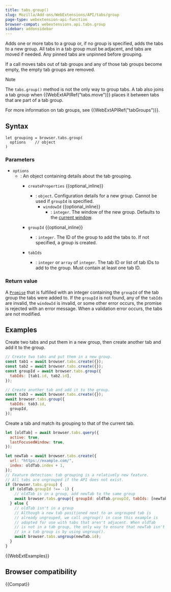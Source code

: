 ```yaml
---
title: tabs.group()
slug: Mozilla/Add-ons/WebExtensions/API/tabs/group
page-type: webextension-api-function
browser-compat: webextensions.api.tabs.group
sidebar: addonsidebar
---
```


Adds one or more tabs to a group or, if no group is specified, adds the tabs to a new group. All tabs in a tab group must be adjacent, and tabs are moved if needed. Any pinned tabs are unpinned before grouping.

If a call moves tabs out of tab groups and any of those tab groups become empty, the empty tab groups are removed.

> [!NOTE]
> The `tabs.group()` method is not the only way to group tabs. A tab also joins a tab group when {{WebExtAPIRef("tabs.move")}} places it between tabs that are part of a tab group.

For more information on tab groups, see {{WebExtAPIRef("tabGroups")}}.

## Syntax

```js-nolint
let grouping = browser.tabs.group(
  options    // object
)
```

### Parameters

- `options`
  - : An object containing details about the tab grouping.
    - `createProperties` {{optional_inline}}
      - : `object`. Configuration details for a new group. Cannot be used if `groupId` is specified.
        - `windowId` {{optional_inline}}
          - : `integer`. The window of the new group. Defaults to the [current window](/en-US/docs/Mozilla/Add-ons/WebExtensions/API/windows/getCurrent).

    - `groupId` {{optional_inline}}
      - : `integer`. The ID of the group to add the tabs to. If not specified, a group is created.
    - `tabIds`
      - : `integer` or `array` of `integer`. The tab ID or list of tab IDs to add to the group. Must contain at least one tab ID.

### Return value

A [`Promise`](/en-US/docs/Web/JavaScript/Reference/Global_Objects/Promise) that is fulfilled with an integer containing the `groupId` of the tab group the tabs were added to. If the `groupId` is not found, any of the `tabIds` are invalid, the `windowId` is invalid, or some other error occurs, the promise is rejected with an error message. When a validation error occurs, the tabs are not modified.

## Examples

Create two tabs and put them in a new group, then create another tab and add it to the group.

```js
// Create two tabs and put them in a new group.
const tab1 = await browser.tabs.create({});
const tab2 = await browser.tabs.create({});
const groupId = await browser.tabs.group({
  tabIds: [tab1.id, tab2.id],
});

// Create another tab and add it to the group.
const tab3 = await browser.tabs.create({});
await browser.tabs.group({
  tabIds: tab3.id,
  groupId,
});
```

Create a tab and match its grouping to that of the current tab.

```js
let [oldTab] = await browser.tabs.query({
  active: true,
  lastFocusedWindow: true,
});

let newTab = await browser.tabs.create({
  url: "https://example.com/",
  index: oldTab.index + 1,
});
// Feature detection: tab grouping is a relatively new feature.
// All tabs are ungrouped if the API does not exist.
if (browser.tabs.group) {
  if (oldTab.groupId !== -1) {
    // oldTab is in a group, add newTab to the same group
    await browser.tabs.group({ groupId: oldTab.groupId, tabIds: [newTab.id] });
  } else {
    // oldTab isn't in a group
    // Although a new tab positioned next to an ungrouped tab is
    // already ungrouped, we call ungroup() in case this example is
    // adopted for use with tabs that aren't adjacent. When oldTab
    // is not in a tab group, the only way to ensure that newTab isn't
    // in a tab group is by using ungroup().
    await browser.tabs.ungroup(newTab.id);
  }
}
```

{{WebExtExamples}}

## Browser compatibility

{{Compat}}
